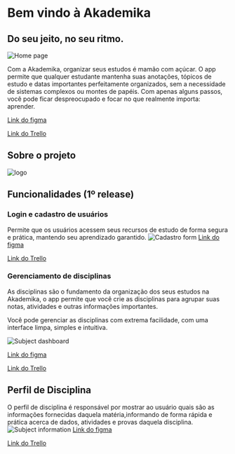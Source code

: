 # Bem vindo à Akademika
## Do seu jeito, no seu ritmo.

![Home page](https://github.com/user-attachments/assets/0389e739-76f0-411d-8eb1-3a82a089bef5)


Com a Akademika, organizar seus estudos é mamão com açúcar. O app permite que qualquer estudante mantenha suas anotações, tópicos de estudo e datas importantes perfeitamente organizados, sem a necessidade de sistemas complexos ou montes de papéis. Com apenas alguns passos, você pode ficar despreocupado e focar no que realmente importa: aprender.

[Link do figma](https://www.figma.com/design/q9mR5Wp2TJW44F6dgbJxMd/Akademika?node-id=44-21&t=scNMNx8ve1yYBw8p-0)

[Link do Trello](https://trello.com/b/bSx1z2P8/akademika)
## Sobre o projeto
![logo](https://github.com/user-attachments/assets/17fcbafc-b4b7-4306-ae2f-408124106195)

## Funcionalidades (1º release)

### Login e cadastro de usuários

Permite que os usuários acessem seus recursos de estudo de forma segura e prática, mantendo seu aprendizado garantido.
![Cadastro form](https://github.com/user-attachments/assets/c1b4a13e-9ae1-4d5e-8abc-a1ee24742747)
[Link do figma](https://www.figma.com/design/q9mR5Wp2TJW44F6dgbJxMd/Akademika?node-id=44-21&t=scNMNx8ve1yYBw8p-0)

[Link do Trello](https://trello.com/b/bSx1z2P8/akademika)

### Gerenciamento de disciplinas

As disciplinas são o fundamento da organização dos seus estudos na Akademika, o app permite que você crie as disciplinas para agrupar suas notas, atividades e outras informações importantes.

Você pode gerenciar as disciplinas com extrema facilidade, com uma interface limpa, simples e intuitiva.

![Subject dashboard](https://github.com/user-attachments/assets/59035132-a161-43bd-aff3-026bb6c030ca)

[Link do figma](https://www.figma.com/design/q9mR5Wp2TJW44F6dgbJxMd/Akademika?node-id=44-21&t=scNMNx8ve1yYBw8p-0)

[Link do Trello](https://trello.com/b/bSx1z2P8/akademika)

## Perfil de Disciplina
O perfil de disciplina é responsável por mostrar ao usuário quais são as informações fornecidas daquela matéria,informando de forma rápida e prática acerca de dados, atividades e provas daquela disciplina.
![Subject information](https://github.com/user-attachments/assets/ce2a9052-8b96-404b-8baa-08f814edfe7e)
[Link do figma](https://www.figma.com/design/q9mR5Wp2TJW44F6dgbJxMd/Akademika?node-id=44-21&t=scNMNx8ve1yYBw8p-0)

[Link do Trello](https://trello.com/b/bSx1z2P8/akademika)


